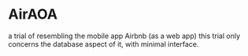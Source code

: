 # AirAOA
a trial of resembling the mobile app Airbnb (as a web app) this trial only concerns the database aspect of it, with minimal interface.
